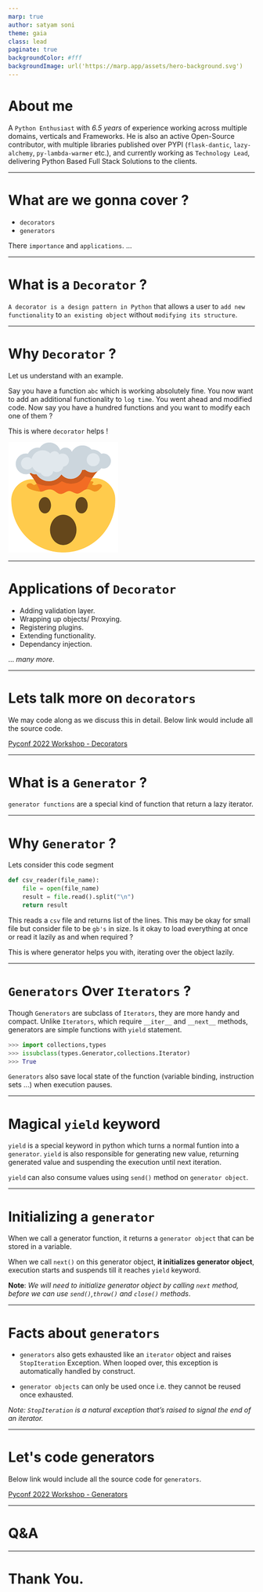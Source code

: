 ```yaml
---
marp: true
author: satyam soni
theme: gaia
class: lead
paginate: true
backgroundColor: #fff
backgroundImage: url('https://marp.app/assets/hero-background.svg')
---
```


# About me

A `Python Enthusiast` with _*6.5 years*_ of experience working across multiple domains, verticals and Frameworks. He is also an active Open-Source contributor, with multiple libraries published over PYPI (`flask-dantic`, `lazy-alchemy`, `py-lambda-warmer` etc.), and currently working as `Technology Lead`, delivering Python Based Full Stack Solutions to the clients.

---

# What are we gonna cover ?

- `decorators`
- `generators`

There `importance` and `applications`. ...

---

# What is a `Decorator` ?

`A decorator is a design pattern in Python` that allows a user to `add new functionality` to `an existing object` without `modifying its structure`.

---

# Why `Decorator` ?

Let us understand with an example.

Say you have a function `abc` which is working absolutely fine. You now want to add an additional functionality to `log time`. You went ahead and modified code. Now say you have a hundred functions and you want to modify each one of them ?

This is where `decorator` helps !

![w:200 bg right:20% blur:1px](download.png)

---

# Applications of `Decorator`

- Adding validation layer.
- Wrapping up objects/ Proxying.
- Registering plugins.
- Extending functionality.
- Dependancy injection.

... _many more_.

---

# Lets talk more on `decorators`

We may code along as we discuss this in detail. Below link would include all the source code.

[Pyconf 2022 Workshop - Decorators](https://github.com/satyamsoni2211/pyconf_2022_decorators_generators_workshop/tree/main/decorators)

---

# What is a `Generator` ?

`generator functions` are a special kind of function that return a lazy iterator.

---

# Why `Generator` ?

Lets consider this code segment

```python
def csv_reader(file_name):
    file = open(file_name)
    result = file.read().split("\n")
    return result
```

This reads a `csv` file and returns list of the lines. This may be okay for small file but consider file to be `gb's` in size. Is it okay to load everything at once or read it lazily as and when required ?

This is where generator helps you with, iterating over the object lazily.

---

# `Generators` Over `Iterators` ?

Though `Generators` are subclass of `Iterators`, they are more handy and compact. Unlike `Iterators`, which require `__iter__` and `__next__` methods, generators are simple functions with `yield` statement.

```python
>>> import collections,types
>>> issubclass(types.Generator,collections.Iterator)
>>> True
```

`Generators` also save local state of the function (variable binding, instruction sets ...) when execution pauses.

---

# Magical `yield` keyword

`yield` is a special keyword in python which turns a normal funtion into a `generator`. `yield` is also responsible for generating new value, returning generated value and suspending the execution until next iteration.

`yield` can also consume values using `send()` method on `generator object`.

---

# Initializing a `generator`

When we call a generator function, it returns a `generator object` that can be stored in a variable.

When we call `next()` on this generator object, **it initializes generator object**, execution starts and suspends till it reaches `yield` keyword.

**Note**: _We will need to initialize generator object by calling `next` method, before we can use `send()`,`throw()` and `close()` methods_.

---

# Facts about `generators`

- `generators` also gets exhausted like an `iterator` object and raises `StopIteration` Exception. When looped over, this exception is automatically handled by construct.

- `generator objects` can only be used once i.e. they cannot be reused once exhausted.

_Note: `StopIteration` is a natural exception that’s raised to signal the end of an iterator._

---

# Let's code generators

Below link would include all the source code for `generators`.

[Pyconf 2022 Workshop - Generators](https://github.com/satyamsoni2211/pyconf_2022_decorators_generators_workshop/tree/main/generators)

---

# Q&A

---

# Thank You.
